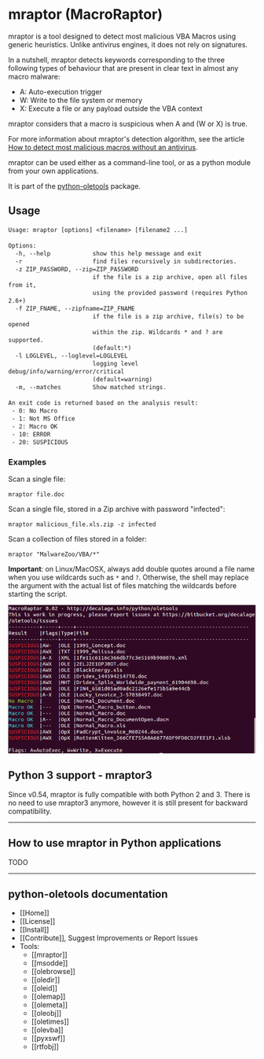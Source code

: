 mraptor (MacroRaptor)
=====================

mraptor is a tool designed to detect most malicious VBA Macros using
generic heuristics. Unlike antivirus engines, it does not rely on signatures.

In a nutshell, mraptor detects keywords corresponding to the three
following types of behaviour that are present in clear text in almost
any macro malware:
- A: Auto-execution trigger
- W: Write to the file system or memory
- X: Execute a file or any payload outside the VBA context

mraptor considers that a macro is suspicious when A and (W or X) is true.

For more information about mraptor's detection algorithm, see the article
[How to detect most malicious macros without an antivirus](http://www.decalage.info/mraptor).

mraptor can be used either as a command-line tool, or as a python module
from your own applications.

It is part of the [python-oletools](http://www.decalage.info/python/oletools) package.

## Usage

```text
Usage: mraptor [options] <filename> [filename2 ...]

Options:
  -h, --help            show this help message and exit
  -r                    find files recursively in subdirectories.
  -z ZIP_PASSWORD, --zip=ZIP_PASSWORD
                        if the file is a zip archive, open all files from it,
                        using the provided password (requires Python 2.6+)
  -f ZIP_FNAME, --zipfname=ZIP_FNAME
                        if the file is a zip archive, file(s) to be opened
                        within the zip. Wildcards * and ? are supported.
                        (default:*)
  -l LOGLEVEL, --loglevel=LOGLEVEL
                        logging level debug/info/warning/error/critical
                        (default=warning)
  -m, --matches         Show matched strings.

An exit code is returned based on the analysis result:
 - 0: No Macro
 - 1: Not MS Office
 - 2: Macro OK
 - 10: ERROR
 - 20: SUSPICIOUS
```

### Examples

Scan a single file:

```text
mraptor file.doc
```

Scan a single file, stored in a Zip archive with password "infected":

```text
mraptor malicious_file.xls.zip -z infected
```

Scan a collection of files stored in a folder:

```text
mraptor "MalwareZoo/VBA/*"
```

**Important**: on Linux/MacOSX, always add double quotes around a file name when you use
wildcards such as `*` and `?`. Otherwise, the shell may replace the argument with the actual
list of files matching the wildcards before starting the script.

![](mraptor1.png)

## Python 3 support - mraptor3

Since v0.54, mraptor is fully compatible with both Python 2 and 3.
There is no need to use mraptor3 anymore, however it is still present for backward compatibility.


--------------------------------------------------------------------------
    
## How to use mraptor in Python applications

TODO


--------------------------------------------------------------------------

python-oletools documentation
-----------------------------

- [[Home]]
- [[License]]
- [[Install]]
- [[Contribute]], Suggest Improvements or Report Issues
- Tools:
	- [[mraptor]]
	- [[msodde]]
	- [[olebrowse]]
	- [[oledir]]
	- [[oleid]]
	- [[olemap]]
	- [[olemeta]]
	- [[oleobj]]
	- [[oletimes]]
	- [[olevba]]
	- [[pyxswf]]
	- [[rtfobj]]
